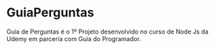 # GuiaPerguntas
Guia de Perguntas é o 1º Projeto desenvolvido no curso de Node Js da Udemy em parceria com Guia do Programador.
